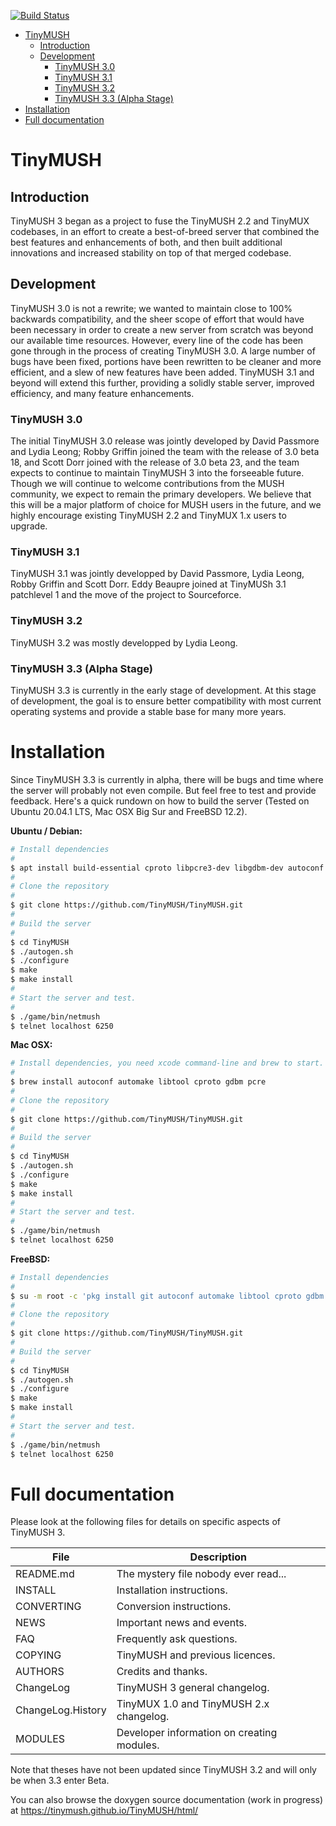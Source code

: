 [![Build Status](https://github.com/TinyMUSH/TinyMUSH/actions/workflows/codeql-analysis.yml/badge.svg)](https://github.com/TinyMUSH/TinyMUSH/security)

- [TinyMUSH](#tinymush)
  - [Introduction](#introduction)
  - [Development](#development)
    - [TinyMUSH 3.0](#tinymush-30)
    - [TinyMUSH 3.1](#tinymush-31)
    - [TinyMUSH 3.2](#tinymush-32)
    - [TinyMUSH 3.3 (Alpha Stage)](#tinymush-33-alpha-stage)
- [Installation](#installation)
- [Full documentation](#full-documentation)

# TinyMUSH

## Introduction
                              
TinyMUSH 3 began as a project to fuse the TinyMUSH 2.2 and TinyMUX codebases, in an
effort to create a best-of-breed server that combined the best features and
enhancements of both, and then built additional innovations and increased stability on
top of that merged codebase.

## Development

TinyMUSH 3.0 is not a rewrite; we wanted to maintain close to 100% backwards
compatibility, and the sheer scope of effort that would have been necessary in order to
create a new server from scratch was beyond our available time resources.  However, every
line of the code has been gone through in the process of creating TinyMUSH 3.0.  A large
number of bugs have been fixed, portions have been rewritten to be cleaner and more
efficient, and a slew of new features have been added.  TinyMUSH 3.1 and beyond will
extend this further, providing a solidly stable server, improved efficiency, and many
feature enhancements.

### TinyMUSH 3.0

The initial TinyMUSH 3.0 release was jointly developed by David Passmore and Lydia Leong;
Robby Griffin joined the team with the release of 3.0 beta 18, and Scott Dorr joined with
the release of 3.0 beta 23, and the team expects to continue to maintain TinyMUSH 3 into
the forseeable future. Though we will continue to welcome contributions from the MUSH
community, we expect to remain the primary developers.  We believe that this will be a
major platform of choice for MUSH users in the future, and we highly encourage existing
TinyMUSH 2.2 and TinyMUX 1.x users to upgrade.

### TinyMUSH 3.1

TinyMUSH 3.1 was jointly developped by David Passmore, Lydia Leong, Robby Griffin and Scott Dorr.  Eddy Beaupre joined at TinyMUSh 3.1 patchlevel 1 and the move of the project
to Sourceforce.

### TinyMUSH 3.2

TinyMUSH 3.2 was mostly developped by Lydia Leong.

### TinyMUSH 3.3 (Alpha Stage)

TinyMUSH 3.3 is currently in the early stage of development. At this stage of
development, the goal is to ensure better compatibility with most current operating
systems and provide a stable base for many more years.

# Installation

Since TinyMUSH 3.3 is currently in alpha, there will be bugs and time where the server will probably not even compile. But feel free to test and provide feedback. Here's a quick rundown on how to build the server (Tested on Ubuntu 20.04.1 LTS, Mac OSX Big Sur and FreeBSD 12.2).

**Ubuntu / Debian:**

```sh
# Install dependencies
#
$ apt install build-essential cproto libpcre3-dev libgdbm-dev autoconf libtool
#
# Clone the repository
#
$ git clone https://github.com/TinyMUSH/TinyMUSH.git
#
# Build the server
#
$ cd TinyMUSH
$ ./autogen.sh
$ ./configure
$ make
$ make install
#
# Start the server and test.
#
$ ./game/bin/netmush
$ telnet localhost 6250
```

**Mac OSX:**

```sh
# Install dependencies, you need xcode command-line and brew to start.
#
$ brew install autoconf automake libtool cproto gdbm pcre
#
# Clone the repository
#
$ git clone https://github.com/TinyMUSH/TinyMUSH.git
#
# Build the server
#
$ cd TinyMUSH
$ ./autogen.sh
$ ./configure
$ make
$ make install
#
# Start the server and test.
#
$ ./game/bin/netmush
$ telnet localhost 6250
```

**FreeBSD:**
```sh
# Install dependencies
#
$ su -m root -c 'pkg install git autoconf automake libtool cproto gdbm pcre'
#
# Clone the repository
#
$ git clone https://github.com/TinyMUSH/TinyMUSH.git
#
# Build the server
#
$ cd TinyMUSH
$ ./autogen.sh
$ ./configure
$ make
$ make install
#
# Start the server and test.
#
$ ./game/bin/netmush
$ telnet localhost 6250
```

# Full documentation

Please look at the following files for details on specific aspects of TinyMUSH 3.

|File             |Description                                                    |
|-----------------|---------------------------------------------------------------|
|README.md        |The mystery file nobody ever read...                           |
|INSTALL          |Installation instructions.                                     |
|CONVERTING       |Conversion instructions.                                       |
|NEWS             |Important news and events.                                     |
|FAQ              |Frequently ask questions.                                      |
|COPYING          |TinyMUSH and previous licences.                                |
|AUTHORS          |Credits and thanks.                                            |
|ChangeLog        |TinyMUSH 3 general changelog.                                  |
|ChangeLog.History|TinyMUX 1.0 and TinyMUSH 2.x changelog.                        |
|MODULES          |Developer information on creating modules.                     |

Note that theses have not been updated since TinyMUSH 3.2 and will only be when 3.3 enter
Beta.

You can also browse the doxygen source documentation (work in progress) at https://tinymush.github.io/TinyMUSH/html/
